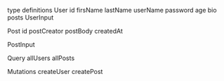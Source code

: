 type definitions
  User
    id
    firsName
    lastName
    userName
    password
    age
    bio
    posts 
  UserInput
  
  Post
    id
    postCreator
    postBody
    createdAt


  PostInput

  Query
    allUsers
    allPosts
  
  Mutations
    createUser
    createPost
    
